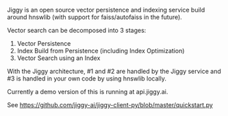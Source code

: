 Jiggy is an open source vector persistence and indexing service build around hnswlib (with support for faiss/autofaiss in the future).

Vector search can be decomposed into 3 stages:

1) Vector Persistence
2) Index Build from Persistence (including Index Optimization)
3) Vector Search using an Index

With the Jiggy architecture, #1 and #2 are handled by the Jiggy service and #3 is handled in your own code by using hnswlib locally. 

Currently a demo version of this is running at api.jiggy.ai.

See https://github.com/jiggy-ai/jiggy-client-py/blob/master/quickstart.py 
